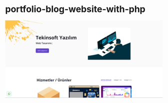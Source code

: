 # portfolio-blog-website-with-php
![Açıklama](https://github.com/cemtekinn/portfolio-blog-website-with-php/blob/main/1.png)


